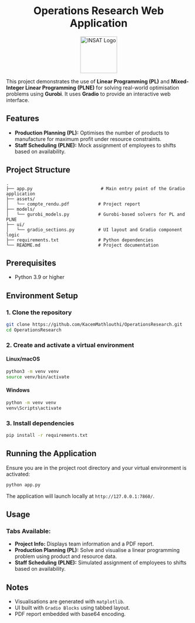 <h1 align="center">Operations Research Web Application</h1>

<p align="center">
  <img src="https://insat.rnu.tn/assets/images/logo_c.png" width="100" alt="INSAT Logo">
</p>

This project demonstrates the use of **Linear Programming (PL)** and **Mixed-Integer Linear Programming (PLNE)** for solving real-world optimisation problems using **Gurobi**. It uses **Gradio** to provide an interactive web interface.

## Features

- **Production Planning (PL):** Optimises the number of products to manufacture for maximum profit under resource constraints.
- **Staff Scheduling (PLNE):** Mock assignment of employees to shifts based on availability.

## Project Structure

```
.
├── app.py                          # Main entry point of the Gradio application
├── assets/
│   └── compte_rendu.pdf           # Project report
├── models/
│   └── gurobi_models.py           # Gurobi-based solvers for PL and PLNE
├── ui/
│   └── gradio_sections.py         # UI layout and Gradio component logic
├── requirements.txt               # Python dependencies
└── README.md                      # Project documentation
````

## Prerequisites
- Python 3.9 or higher

## Environment Setup
### 1. Clone the repository

```bash
git clone https://github.com/KacemMathlouthi/OperationsResearch.git
cd OperationsResearch
````

### 2. Create and activate a virtual environment

#### Linux/macOS

```bash
python3 -m venv venv
source venv/bin/activate
```

#### Windows

```cmd
python -m venv venv
venv\Scripts\activate
```

### 3. Install dependencies

```bash
pip install -r requirements.txt
```

## Running the Application

Ensure you are in the project root directory and your virtual environment is activated:

```bash
python app.py
```

The application will launch locally at `http://127.0.0.1:7860/`.

## Usage

### Tabs Available:

* **Project Info:** Displays team information and a PDF report.
* **Production Planning (PL):** Solve and visualise a linear programming problem using product and resource data.
* **Staff Scheduling (PLNE):** Simulated assignment of employees to shifts based on availability.

## Notes

* Visualisations are generated with `matplotlib`.
* UI built with `Gradio Blocks` using tabbed layout.
* PDF report embedded with base64 encoding.
